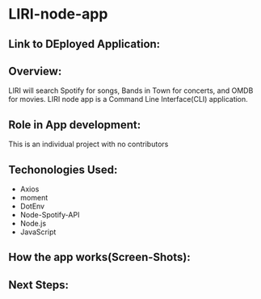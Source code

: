 # LIRI-node-app
## Link to DEployed Application: 
## Overview: 
LIRI will search Spotify for songs, Bands in Town for concerts, and OMDB for movies. LIRI node app is a Command Line Interface(CLI) application. 
## Role in App development:
This is an individual project with no contributors
## Techonologies Used:
- Axios
- moment
- DotEnv
- Node-Spotify-API
- Node.js
- JavaScript
## How the app works(Screen-Shots):


## Next Steps:

